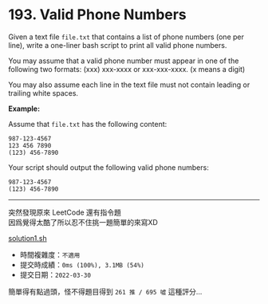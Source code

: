 # 193. Valid Phone Numbers

Given a text file `file.txt` that contains a list of phone numbers (one per line), write a one-liner bash script to print all valid phone numbers.

You may assume that a valid phone number must appear in one of the following two formats: (xxx) xxx-xxxx or xxx-xxx-xxxx. (x means a digit)

You may also assume each line in the text file must not contain leading or trailing white spaces.

**Example:**

Assume that `file.txt` has the following content:
```
987-123-4567
123 456 7890
(123) 456-7890
```

Your script should output the following valid phone numbers:
```
987-123-4567
(123) 456-7890
```

***
突然發現原來 LeetCode 還有指令題  
因爲覺得太酷了所以忍不住挑一題簡單的來寫XD  

[solution1.sh](solution1.sh)
* 時間複雜度：`不適用`
* 提交時成績：`0ms (100%), 3.1MB (54%)`
* 提交日期：`2022-03-30`


簡單得有點過頭，怪不得題目得到 `261 推 / 695 噓` 這種評分...

